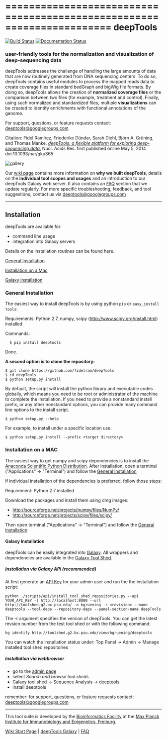 ======================================================================
deepTools
======================================================================
[![Build Status](https://travis-ci.org/fidelram/deepTools.svg?branch=devon_changes)](https://travis-ci.org/fidelram/deepTools) [![Documentation Status](https://readthedocs.org/projects/deeptools/badge/?version=master)](http://deeptools.readthedocs.org/en/master/?badge=master)

### user-friendly tools for the normalization and visualization of deep-sequencing data

deepTools addresses the challenge of handling the large amounts of data 
that are now routinely generated from DNA sequencing centers. To do so, deepTools contains useful modules to process the mapped reads data to create coverage files in standard bedGraph and bigWig file formats. By doing so, deepTools allows the creation of **normalized coverage files** or the comparison between two files (for example, treatment and control). Finally, using such normalized and standardized files, multiple
**visualizations** can be created to identify enrichments with
functional annotations of the genome.

For support, questions, or feature requests contact: deeptools@googlegroups.com

Citation: Fidel Ramírez, Friederike Dündar, Sarah Diehl, Björn A. Grüning, and Thomas Manke. [_deepTools: a flexible platform for exploring deep-sequencing data._](http://nar.oxfordjournals.org/content/early/2014/05/05/nar.gku365.abstract) Nucl. Acids Res. first published online May 5, 2014 doi:10.1093/nar/gku365

![gallery](https://raw.github.com/fidelram/deepTools/master/examples/collage.png)

Our [wiki page](https://github.com/fidelram/deepTools/wiki) contains more information on **why we built deepTools**, details on the **individual tool scopes and usages** and an introduction to our deepTools Galaxy web server. It also contains an [FAQ][] section that we update regularly. For more specific troubleshooting, feedback, and tool suggestions, contact us via deeptools@googlegroups.com


-------------------------------------------------------------------------------------------------------------------

<a name="installation"/></a>
Installation
---------------

deepTools are available for:

* command line usage
* integration into Galaxy servers

Details on the installation routines can be found here.

[General Installation](#general)

[Installation on a Mac](#mac)

[Galaxy installation](#galaxy)


<a name="general"/></a>
### General Installation

The easiest way to install deepTools is by using python `pip` or `easy_install tools`:

Requirements: Python 2.7, numpy, scipy (http://www.scipy.org/install.html) installed

Commands:

      $ pip install deeptools
Done.


__A second option is to clone the repository:__
	
	$ git clone https://github.com/fidelram/deepTools
	$ cd deepTools
	$ python setup.py install
	
By default, the script will install the python library and executable
codes globally, which means you need to be root or administrator of
the machine to complete the installation. If you need to
provide a nonstandard install prefix, or any other nonstandard
options, you can provide many command line options to the install
script.

	$ python setup.py --help

For example, to install under a specific location use:

	$ python setup.py install --prefix <target directory>

<a name="mac"></a>
### Installation on a MAC

The easiest way to get numpy and scipy dependencies is to install the
[Anaconda Scientific Python Distribution][]. After installation, open
a terminal ("Applications" → "Terminal") and follow the [General Installation](#general)
  	   
If individual installation of the dependencies is preferred, follow 
those steps:

Requirement: Python 2.7 installed

Download the packages and install them using dmg images:
- http://sourceforge.net/projects/numpy/files/NumPy/
- http://sourceforge.net/projects/scipy/files/scipy/

Then open terminal ("Applications" → "Terminal")
and follow the [General Installation](#general)


<a name="trouble"/></a>

<a name="galaxy"/></a>
#### Galaxy Installation

deepTools can be easily integrated into [Galaxy](http://galaxyproject.org). All wrappers and dependencies are 
available in the [Galaxy Tool Shed](http://toolshed.g2.bx.psu.edu/view/bgruening/deeptools).


##### Installation via Galaxy API (recommended)

At first generate an [API Key](http://wiki.galaxyproject.org/Admin/API#Generate_the_Admin_Account_API_Key) for your admin 
user and run the the installation script:

	python ./scripts/api/install_tool_shed_repositories.py --api YOUR_API_KEY -l http://localhost:8080 --url http://toolshed.g2.bx.psu.edu/ -o bgruening -r <revision> --name deeptools --tool-deps --repository-deps --panel-section-name deepTools

The -r argument specifies the version of deepTools. You can get the latest revsion number from the test tool shed or with the following command:

	hg identify http://toolshed.g2.bx.psu.edu/view/bgruening/deeptools

You can watch the installation status under: Top Panel → Admin → Manage installed tool shed repositories


##### Installation via webbrowser

- go to the [admin page](http://localhost:8080/admin)
- select *Search and browse tool sheds*
- Galaxy tool shed → Sequence Analysis → deeptools
- install deeptools

remember: for support, questions, or feature requests contact: deeptools@googlegroups.com

------------------------------------
[BAM]: https://docs.google.com/document/d/1Iv9QnuRYWCtV_UCi4xoXxEfmSZYQNyYJPNsFHnvv9C0/edit?usp=sharing "binary version of a SAM file; contains all information about aligned reads"
[SAM]: https://docs.google.com/document/d/1Iv9QnuRYWCtV_UCi4xoXxEfmSZYQNyYJPNsFHnvv9C0/edit?usp=sharing "text file containing all information about aligned reads"
[bigWig]: https://docs.google.com/document/d/1Iv9QnuRYWCtV_UCi4xoXxEfmSZYQNyYJPNsFHnvv9C0/edit?usp=sharing "binary version of a bedGraph file; contains genomic intervals and corresponding scores, e.g. average read numbers per 50 bp"
[bedGraph]: https://docs.google.com/document/d/1Iv9QnuRYWCtV_UCi4xoXxEfmSZYQNyYJPNsFHnvv9C0/edit?usp=sharing "text file that contains genomic intervals and corresponding scores, e.g. average read numbers per 50 bp"
[FASTQ]: https://docs.google.com/document/d/1Iv9QnuRYWCtV_UCi4xoXxEfmSZYQNyYJPNsFHnvv9C0/edit?usp=sharing "text file of raw reads (almost straight out of the sequencer)"

[bamCorrelate]: https://github.com/fidelram/deepTools/wiki/QC#wiki-bamCorrelate
[bamFingerprint]: https://github.com/fidelram/deepTools/wiki/QC#wiki-bamFingerprint
[computeGCBias]: https://github.com/fidelram/deepTools/wiki/QC#wiki-computeGCbias
[bamCoverage]: https://github.com/fidelram/deepTools/wiki/Normalizations#wiki-bamCoverage
[bamCompare]: https://github.com/fidelram/deepTools/wiki/Normalizations#wiki-bamCompare
[computeMatrix]: https://github.com/fidelram/deepTools/wiki/Visualizations
[heatmapper]: https://github.com/fidelram/deepTools/wiki/Visualizations
[profiler]: https://github.com/fidelram/deepTools/wiki/Visualizations
[FAQ]: https://github.com/fidelram/deepTools/wiki/FAQ

[Benjamini and Speed]: http://nar.oxfordjournals.org/content/40/10/e72 "Nucleic Acids Research (2012)"
[Diaz et al.]: http://www.degruyter.com/view/j/sagmb.2012.11.issue-3/1544-6115.1750/1544-6115.1750.xml "Stat. Appl. Gen. Mol. Biol. (2012)"
[Anaconda Scientific Python Distribution]: https://store.continuum.io/cshop/anaconda/

This tool suite is developed by the [Bioinformatics Facility](http://www1.ie-freiburg.mpg.de/bioinformaticsfac) at the [Max Planck Institute for Immunobiology and Epigenetics, Freiburg](http://www1.ie-freiburg.mpg.de/).

[Wiki Start Page](https://github.com/fidelram/deepTools/wiki) | [deepTools Galaxy](http://deeptools.ie-freiburg.mpg.de) | [FAQ](https://github.com/fidelram/deepTools/wiki/FAQ)
